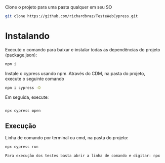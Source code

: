 Clone o projeto para uma pasta qualquer em seu SO

```bash 
git clone https://github.com/richardbraz/TesteWebCypress.git
```
# Instalando

Execute o comando para baixar e instalar todas as dependências do projeto (package.json):

```bash
npm i
```

Instale o cypress usando npm. Através do CDM, na pasta do projeto, execute o seguinte comando
```bash
npm i cypress -D
```
Em seguida, execute:
```bash

npx cypress open
```

## Execução

Linha de comando por terminal ou cmd, na pasta do projeto:

```bash
npx cypress run

Para execução dos testes basta abrir a linha de comando e digitar: npx cypress open e em seguida selecionar o cenário que deseja executar
